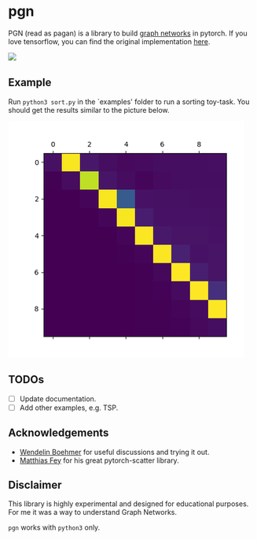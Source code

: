 # pgn

PGN (read as pagan) is a library to build [graph networks](https://arxiv.org/abs/1806.01261) in pytorch.
If you love tensorflow, you can find the original implementation [here](https://github.com/deepmind/graph_nets).

![](https://upload.wikimedia.org/wikipedia/commons/thumb/2/2e/Stonehenge_-_Wiltonia_sive_Comitatus_Wiltoniensis%3B_Anglice_Wilshire_%28Atlas_van_Loon%29.jpg/1920px-Stonehenge_-_Wiltonia_sive_Comitatus_Wiltoniensis%3B_Anglice_Wilshire_%28Atlas_van_Loon%29.jpg)

## Example

Run `python3 sort.py` in the `examples' folder to run a sorting toy-task. You should get the results similar to the picture below.

![sorting example](pics/pgn_sorting_output.png)

## TODOs

* [ ] Update documentation.
* [ ] Add other examples, e.g. TSP.

## Acknowledgements

* [Wendelin Boehmer](https://whirl.cs.ox.ac.uk/member/wendelin-boehmer/) for useful discussions and trying it out.
* [Matthias Fey](https://github.com/rusty1s) for his great pytorch-scatter library.

## Disclaimer

This library is highly experimental and designed for educational purposes. For me it was a way to understand Graph Networks.

`pgn` works with `python3` only.
